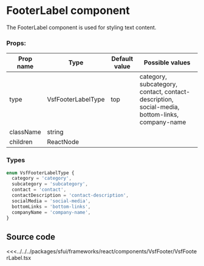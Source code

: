 # FooterLabel component

The FooterLabel component is used for styling text content.

###  Props:
| Prop name | Type      | Default value | Possible values   |
|-----------|-----------| ------------- |-------------------|
| type      | VsfFooterLabelType    |     top        | category, subcategory, contact, contact-description, social-media, bottom-links, company-name |                                        |
| className | string    |             |                   |                                        |
| children  | ReactNode |             |                   |                                        |
### Types

```ts
enum VsfFooterLabelType {
  category = 'category',
  subcategory = 'subcategory',
  contact = 'contact',
  contactDescription = 'contact-description',
  socialMedia = 'social-media',
  bottomLinks = 'bottom-links',
  companyName = 'company-name',
}
```

## Source code
<<<../../../packages/sfui/frameworks/react/components/VsfFooter/VsfFooterLabel.tsx
